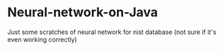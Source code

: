 # Neural-network-on-Java

Just some scratches of neural network for nist database (not sure if it's even working correctly)

